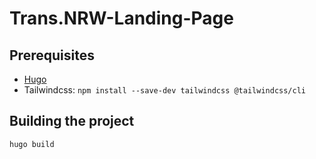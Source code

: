 # Trans.NRW-Landing-Page

## Prerequisites
 - [Hugo](https://gohugo.io/installation/linux/) 
 - Tailwindcss: `npm install --save-dev tailwindcss @tailwindcss/cli`

## Building the project

`hugo build`
